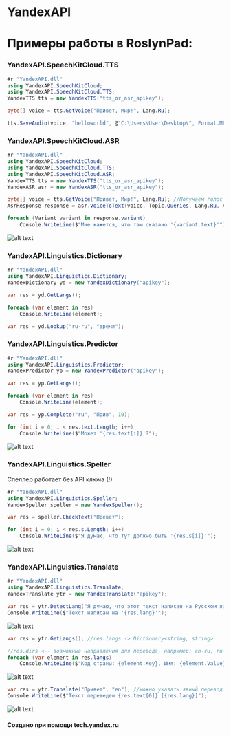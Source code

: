 # YandexAPI

# Примеры работы в RoslynPad:

### YandexAPI.SpeechKitCloud.TTS
```C#
#r "YandexAPI.dll"
using YandexAPI.SpeechKitCloud;
using YandexAPI.SpeechKitCloud.TTS;
YandexTTS tts = new YandexTTS("tts_or_asr_apikey");
```

```C#
byte[] voice = tts.GetVoice("Привет, Мир!", Lang.Ru);

tts.SaveAudio(voice, "helloworld", @"C:\Users\User\Desktop\", Format.MP3);
```

### YandexAPI.SpeechKitCloud.ASR
```C#
#r "YandexAPI.dll"
using YandexAPI.SpeechKitCloud;
using YandexAPI.SpeechKitCloud.TTS;
using YandexAPI.SpeechKitCloud.ASR;
YandexTTS tts = new YandexTTS("tts_or_asr_apikey");
YandexASR asr = new YandexASR("tts_or_asr_apikey");
```

```C#
byte[] voice = tts.GetVoice("Привет, Мир!", Lang.Ru); //Получаем голос
AsrResponse response = asr.VoiceToText(voice, Topic.Queries, Lang.Ru, AudioFormat.MP3); //Получаем варианты текста из голоса

foreach (Variant variant in response.variant)
    Console.WriteLine($"Мне кажется, что там сказано '{variant.text}'");
```

![alt text](http://joxi.ru/8AnX3R6fjg5Nzm.png)

### YandexAPI.Linguistics.Dictionary
```C#
#r "YandexAPI.dll"
using YandexAPI.Linguistics.Dictionary;
YandexDictionary yd = new YandexDictionary("apikey");
```

```C#
var res = yd.GetLangs();

foreach (var element in res)
    Console.WriteLine(element);
```

```C#
var res = yd.Lookup("ru-ru", "время");
```

### YandexAPI.Linguistics.Predictor

```C#
#r "YandexAPI.dll"
using YandexAPI.Linguistics.Predictor;
YandexPredictor yp = new YandexPredictor("apikey");
```

```C#
var res = yp.GetLangs();

foreach (var element in res)
    Console.WriteLine(element);
```

```C#
var res = yp.Complete("ru", "Прив", 10);

for (int i = 0; i < res.text.Length; i++)
    Console.WriteLine($"Может '{res.text[i]}'?");
```
![alt text](http://joxi.ru/V2VnGPBsxLb9k2.png)

### YandexAPI.Linguistics.Speller
Спеллер работает без API ключа (!)

```C#
#r "YandexAPI.dll"
using YandexAPI.Linguistics.Speller;
YandexSpeller speller = new YandexSpeller();

var res = speller.CheckText("Превет");

for (int i = 0; i < res.s.Length; i++)
    Console.WriteLine($"Я думаю, что тут должно быть '{res.s[i]}'");
```
![alt text](http://joxi.ru/4Ak3ZKpUyBdPaA.png)

### YandexAPI.Linguistics.Translate

```C#
#r "YandexAPI.dll"
using YandexAPI.Linguistics.Translate;
YandexTranslate ytr = new YandexTranslate("apikey");
```

```C#
var res = ytr.DetectLang("Я думаю, что этот текст написан на Русском языке. Хотя кто его знает.");
Console.WriteLine($"Текст написан на '{res.lang}'");
```

![alt text](http://joxi.ru/Dr8KoJ6U4YwQRA.png)

```C#
var res = ytr.GetLangs(); //res.langs -> Dictionary<string, string>

//res.dirs <-- возможные направления для перевода, например: en-ru, ru-en ...
foreach (var element in res.langs)
    Console.WriteLine($"Код страны: {element.Key}, Имя: {element.Value}");
```

![alt text](http://joxi.ru/E2pvMOdS9JlRdr.png)

```C#
var res = ytr.Translate("Привет", "en"); //можно указать явный перевод: ytr.Translate("Привет", "ru-en);
Console.WriteLine($"Текст переведен {res.text[0]} [{res.lang}]");
```

![alt text](http://joxi.ru/vAWDVP3u1X9vXr.png)

#### Создано при помощи tech.yandex.ru